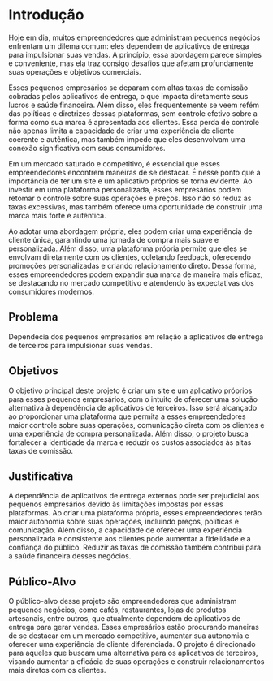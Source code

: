 # Introdução

Hoje em dia, muitos empreendedores que administram pequenos negócios enfrentam um dilema comum: eles dependem de aplicativos de entrega para impulsionar suas vendas. A princípio, essa abordagem parece simples e conveniente, mas ela traz consigo desafios que afetam profundamente suas operações e objetivos comerciais.

Esses pequenos empresários se deparam com altas taxas de comissão cobradas pelos aplicativos de entrega, o que impacta diretamente seus lucros e saúde financeira. Além disso, eles frequentemente se veem refém das políticas e diretrizes dessas plataformas, sem controle efetivo sobre a forma como sua marca é apresentada aos clientes. Essa perda de controle não apenas limita a capacidade de criar uma experiência de cliente coerente e autêntica, mas também impede que eles desenvolvam uma conexão significativa com seus consumidores.

Em um mercado saturado e competitivo, é essencial que esses empreendedores encontrem maneiras de se destacar. É nesse ponto que a importância de ter um site e um aplicativo próprios se torna evidente. Ao investir em uma plataforma personalizada, esses empresários podem retomar o controle sobre suas operações e preços. Isso não só reduz as taxas excessivas, mas também oferece uma oportunidade de construir uma marca mais forte e autêntica.

Ao adotar uma abordagem própria, eles podem criar uma experiência de cliente única, garantindo uma jornada de compra mais suave e personalizada. Além disso, uma plataforma própria permite que eles se envolvam diretamente com os clientes, coletando feedback, oferecendo promoções personalizadas e criando relacionamento direto. Dessa forma, esses empreendedores podem expandir sua marca de maneira mais eficaz, se destacando no mercado competitivo e atendendo às expectativas dos consumidores modernos.


## Problema

Dependecia dos pequenos empresários em relação a aplicativos de entrega de terceiros para impulsionar suas vendas. 

## Objetivos

O objetivo principal deste projeto é criar um site e um aplicativo próprios para esses pequenos empresários, com o intuito de oferecer uma solução alternativa à dependência de aplicativos de terceiros. Isso será alcançado ao proporcionar uma plataforma que permita a esses empreendedores maior controle sobre suas operações, comunicação direta com os clientes e uma experiência de compra personalizada. Além disso, o projeto busca fortalecer a identidade da marca e reduzir os custos associados às altas taxas de comissão.

## Justificativa

A dependência de aplicativos de entrega externos pode ser prejudicial aos pequenos empresários devido às limitações impostas por essas plataformas. Ao criar uma plataforma própria, esses empreendedores terão maior autonomia sobre suas operações, incluindo preços, políticas e comunicação. Além disso, a capacidade de oferecer uma experiência personalizada e consistente aos clientes pode aumentar a fidelidade e a confiança do público. Reduzir as taxas de comissão também contribui para a saúde financeira desses negócios.

## Público-Alvo

O público-alvo desse projeto são empreendedores que administram pequenos negócios, como cafés, restaurantes, lojas de produtos artesanais, entre outros, que atualmente dependem de aplicativos de entrega para gerar vendas. Esses empresários estão procurando maneiras de se destacar em um mercado competitivo, aumentar sua autonomia e oferecer uma experiência de cliente diferenciada. O projeto é direcionado para aqueles que buscam uma alternativa para os aplicativos de terceiros, visando aumentar a eficácia de suas operações e construir relacionamentos mais diretos com os clientes.

